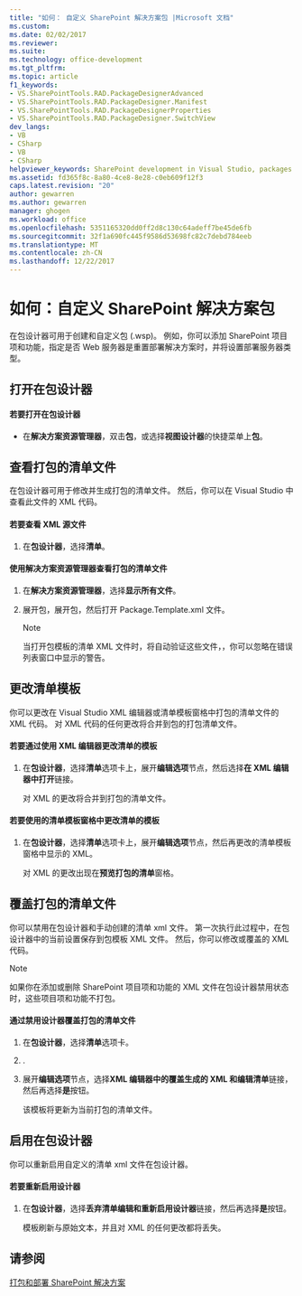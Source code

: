 ```yaml
---
title: "如何： 自定义 SharePoint 解决方案包 |Microsoft 文档"
ms.custom: 
ms.date: 02/02/2017
ms.reviewer: 
ms.suite: 
ms.technology: office-development
ms.tgt_pltfrm: 
ms.topic: article
f1_keywords:
- VS.SharePointTools.RAD.PackageDesignerAdvanced
- VS.SharePointTools.RAD.PackageDesigner.Manifest
- VS.SharePointTools.RAD.PackageDesignerProperties
- VS.SharePointTools.RAD.PackageDesigner.SwitchView
dev_langs:
- VB
- CSharp
- VB
- CSharp
helpviewer_keywords: SharePoint development in Visual Studio, packages
ms.assetid: fd365f8c-8a80-4ce8-8e28-c0eb609f12f3
caps.latest.revision: "20"
author: gewarren
ms.author: gewarren
manager: ghogen
ms.workload: office
ms.openlocfilehash: 5351165320dd0ff2d8c130c64adeff7be45de6fb
ms.sourcegitcommit: 32f1a690fc445f9586d53698fc82c7debd784eeb
ms.translationtype: MT
ms.contentlocale: zh-CN
ms.lasthandoff: 12/22/2017
---
```

# <a name="how-to-customize-a-sharepoint-solution-package"></a>如何：自定义 SharePoint 解决方案包
  在包设计器可用于创建和自定义包 (.wsp)。 例如，你可以添加 SharePoint 项目项和功能，指定是否 Web 服务器是重置部署解决方案时，并将设置部署服务器类型。  
  
## <a name="opening-the-package-designer"></a>打开在包设计器  
  
#### <a name="to-open-the-package-designer"></a>若要打开在包设计器  
  
-   在**解决方案资源管理器**，双击**包**，或选择**视图设计器**的快捷菜单上**包**。  
  
## <a name="viewing-the-packaged-manifest-file"></a>查看打包的清单文件  
 在包设计器可用于修改并生成打包的清单文件。 然后，你可以在 Visual Studio 中查看此文件的 XML 代码。  
  
#### <a name="to-view-the-xml-source-file"></a>若要查看 XML 源文件  
  
1.  在**包设计器**，选择**清单**。  
  
#### <a name="to-view-the-packaged-manifest-file-by-using-solution-explorer"></a>使用解决方案资源管理器查看打包的清单文件  
  
1.  在**解决方案资源管理器**，选择**显示所有文件**。  
  
2.  展开包，展开包，然后打开 Package.Template.xml 文件。  
  
    > [!NOTE]  
    >  当打开包模板的清单 XML 文件时，将自动验证这些文件，，你可以忽略在错误列表窗口中显示的警告。  
  
## <a name="changing-the-manifest-template"></a>更改清单模板  
 你可以更改在 Visual Studio XML 编辑器或清单模板窗格中打包的清单文件的 XML 代码。 对 XML 代码的任何更改将合并到包的打包清单文件。  
  
#### <a name="to-change-the-manifest-template-by-using-the-xml-editor"></a>若要通过使用 XML 编辑器更改清单的模板  
  
1.  在**包设计器**，选择**清单**选项卡上，展开**编辑选项**节点，然后选择**在 XML 编辑器中打开**链接。  
  
     对 XML 的更改将合并到打包的清单文件。  
  
#### <a name="to-change-the-manifest-template-by-using-the-manifest-template-pane"></a>若要使用的清单模板窗格中更改清单的模板  
  
1.  在**包设计器**，选择**清单**选项卡上，展开**编辑选项**节点，然后再更改的清单模板窗格中显示的 XML。  
  
     对 XML 的更改出现在**预览打包的清单**窗格。  
  
## <a name="overwriting-the-packaged-manifest-file"></a>覆盖打包的清单文件  
 你可以禁用在包设计器和手动创建的清单 xml 文件。 第一次执行此过程中，在包设计器中的当前设置保存到包模板 XML 文件。 然后，你可以修改或覆盖的 XML 代码。  
  
> [!NOTE]  
>  如果你在添加或删除 SharePoint 项目项和功能的 XML 文件在包设计器禁用状态时，这些项目项和功能不打包。  
  
#### <a name="to-overwrite-packaged-manifest-file-by-disabling-the-designer"></a>通过禁用设计器覆盖打包的清单文件  
  
1.  在**包设计器**，选择**清单**选项卡。  
  
2.  .  
  
3.  展开**编辑选项**节点，选择**XML 编辑器中的覆盖生成的 XML 和编辑清单**链接，然后再选择**是**按钮。  
  
     该模板将更新为当前打包的清单文件。  
  
## <a name="enabling-the-package-designer"></a>启用在包设计器  
 你可以重新启用自定义的清单 xml 文件在包设计器。  
  
#### <a name="to-re-enable-the-designer"></a>若要重新启用设计器  
  
1.  在**包设计器**，选择**丢弃清单编辑和重新启用设计器**链接，然后再选择**是**按钮。  
  
     模板刷新与原始文本，并且对 XML 的任何更改都将丢失。  
  
## <a name="see-also"></a>请参阅  
 [打包和部署 SharePoint 解决方案](../sharepoint/packaging-and-deploying-sharepoint-solutions.md)  
  
  
